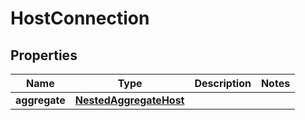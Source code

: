 

# HostConnection


## Properties

Name | Type | Description | Notes
------------ | ------------- | ------------- | -------------
**aggregate** | [**NestedAggregateHost**](NestedAggregateHost.md) |  | 



